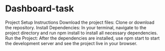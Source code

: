 # Dashboard-task
Project Setup Instructions
Download the project files: Clone or download the repository.
Install Dependencies: In your terminal, navigate to the project directory and run npm install to install all necessary dependencies.
Run the Project: After the dependencies are installed, use npm start to start the development server and see the project live in your browser.
